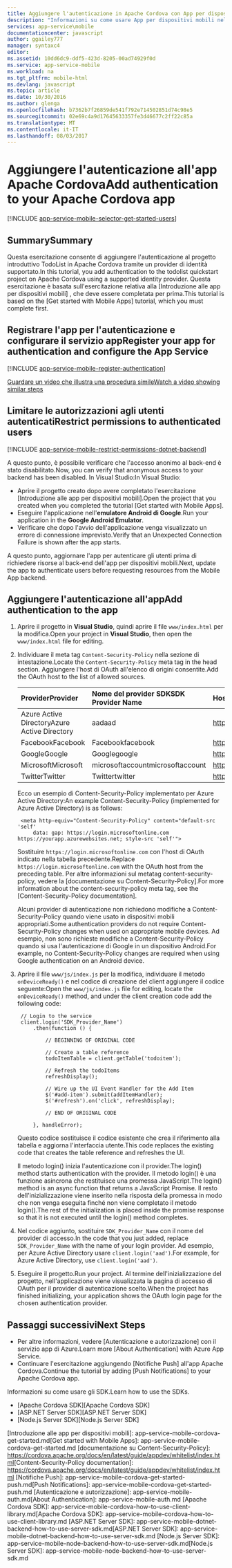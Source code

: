 ```yaml
---
title: Aggiungere l'autenticazione in Apache Cordova con App per dispositivi mobili| Documentazione Microsoft
description: "Informazioni su come usare App per dispositivi mobili nel servizio app di Azure per autenticare gli utenti dell'app Apache Cordova tramite vari provider di identità, tra cui Google, Facebook, Twitter e Microsoft."
services: app-service\mobile
documentationcenter: javascript
author: ggailey777
manager: syntaxc4
editor: 
ms.assetid: 10dd6dc9-ddf5-423d-8205-00ad74929f0d
ms.service: app-service-mobile
ms.workload: na
ms.tgt_pltfrm: mobile-html
ms.devlang: javascript
ms.topic: article
ms.date: 10/30/2016
ms.author: glenga
ms.openlocfilehash: b7362b7f26859de541f792e714502851d74c98e5
ms.sourcegitcommit: 02e69c4a9d17645633357fe3d46677c2ff22c85a
ms.translationtype: MT
ms.contentlocale: it-IT
ms.lasthandoff: 08/03/2017
---
```

# <a name="add-authentication-to-your-apache-cordova-app"></a><span data-ttu-id="b8eb0-103">Aggiungere l'autenticazione all'app Apache Cordova</span><span class="sxs-lookup"><span data-stu-id="b8eb0-103">Add authentication to your Apache Cordova app</span></span>
[!INCLUDE [app-service-mobile-selector-get-started-users](../../includes/app-service-mobile-selector-get-started-users.md)]

## <a name="summary"></a><span data-ttu-id="b8eb0-104">Summary</span><span class="sxs-lookup"><span data-stu-id="b8eb0-104">Summary</span></span>
<span data-ttu-id="b8eb0-105">Questa esercitazione consente di aggiungere l'autenticazione al progetto introduttivo TodoList in Apache Cordova tramite un provider di identità supportato.</span><span class="sxs-lookup"><span data-stu-id="b8eb0-105">In this tutorial, you add authentication to the todolist quickstart project on Apache Cordova using a supported identity provider.</span></span> <span data-ttu-id="b8eb0-106">Questa esercitazione è basata sull'esercitazione relativa alla [Introduzione alle app per dispositivi mobili] , che deve essere completata per prima.</span><span class="sxs-lookup"><span data-stu-id="b8eb0-106">This tutorial is based on the [Get started with Mobile Apps] tutorial, which you must complete first.</span></span>

## <span data-ttu-id="b8eb0-107"><a name="register"></a>Registrare l'app per l'autenticazione e configurare il servizio app</span><span class="sxs-lookup"><span data-stu-id="b8eb0-107"><a name="register"></a>Register your app for authentication and configure the App Service</span></span>
[!INCLUDE [app-service-mobile-register-authentication](../../includes/app-service-mobile-register-authentication.md)]

[<span data-ttu-id="b8eb0-108">Guardare un video che illustra una procedura simile</span><span class="sxs-lookup"><span data-stu-id="b8eb0-108">Watch a video showing similar steps</span></span>](https://channel9.msdn.com/series/Azure-connected-services-with-Cordova/Azure-connected-services-task-8-Azure-authentication)

## <span data-ttu-id="b8eb0-109"><a name="permissions"></a>Limitare le autorizzazioni agli utenti autenticati</span><span class="sxs-lookup"><span data-stu-id="b8eb0-109"><a name="permissions"></a>Restrict permissions to authenticated users</span></span>
[!INCLUDE [app-service-mobile-restrict-permissions-dotnet-backend](../../includes/app-service-mobile-restrict-permissions-dotnet-backend.md)]

<span data-ttu-id="b8eb0-110">A questo punto, è possibile verificare che l'accesso anonimo al back-end è stato disabilitato.</span><span class="sxs-lookup"><span data-stu-id="b8eb0-110">Now, you can verify that anonymous access to your backend has been disabled.</span></span> <span data-ttu-id="b8eb0-111">In Visual Studio:</span><span class="sxs-lookup"><span data-stu-id="b8eb0-111">In Visual Studio:</span></span>

* <span data-ttu-id="b8eb0-112">Aprire il progetto creato dopo avere completato l'esercitazione [Introduzione alle app per dispositivi mobili].</span><span class="sxs-lookup"><span data-stu-id="b8eb0-112">Open the project that you created when you completed the tutorial [Get started with Mobile Apps].</span></span>
* <span data-ttu-id="b8eb0-113">Eseguire l'applicazione nell'**emulatore Android di Google**.</span><span class="sxs-lookup"><span data-stu-id="b8eb0-113">Run your application in the **Google Android Emulator**.</span></span>
* <span data-ttu-id="b8eb0-114">Verificare che dopo l'avvio dell'applicazione venga visualizzato un errore di connessione imprevisto.</span><span class="sxs-lookup"><span data-stu-id="b8eb0-114">Verify that an Unexpected Connection Failure is shown after the app starts.</span></span>

<span data-ttu-id="b8eb0-115">A questo punto, aggiornare l'app per autenticare gli utenti prima di richiedere risorse al back-end dell'app per dispositivi mobili.</span><span class="sxs-lookup"><span data-stu-id="b8eb0-115">Next, update the app to authenticate users before requesting resources from the Mobile App backend.</span></span>

## <span data-ttu-id="b8eb0-116"><a name="add-authentication"></a>Aggiungere l'autenticazione all'app</span><span class="sxs-lookup"><span data-stu-id="b8eb0-116"><a name="add-authentication"></a>Add authentication to the app</span></span>
1. <span data-ttu-id="b8eb0-117">Aprire il progetto in **Visual Studio**, quindi aprire il file `www/index.html` per la modifica.</span><span class="sxs-lookup"><span data-stu-id="b8eb0-117">Open your project in **Visual Studio**, then open the `www/index.html` file for editing.</span></span>
2. <span data-ttu-id="b8eb0-118">Individuare il meta tag `Content-Security-Policy` nella sezione di intestazione.</span><span class="sxs-lookup"><span data-stu-id="b8eb0-118">Locate the `Content-Security-Policy` meta tag in the head section.</span></span>  <span data-ttu-id="b8eb0-119">Aggiungere l'host di OAuth all'elenco di origini consentite.</span><span class="sxs-lookup"><span data-stu-id="b8eb0-119">Add the OAuth host to the list of allowed sources.</span></span>

   | <span data-ttu-id="b8eb0-120">Provider</span><span class="sxs-lookup"><span data-stu-id="b8eb0-120">Provider</span></span> | <span data-ttu-id="b8eb0-121">Nome del provider SDK</span><span class="sxs-lookup"><span data-stu-id="b8eb0-121">SDK Provider Name</span></span> | <span data-ttu-id="b8eb0-122">Host OAuth</span><span class="sxs-lookup"><span data-stu-id="b8eb0-122">OAuth Host</span></span> |
   |:--- |:--- |:--- |
   | <span data-ttu-id="b8eb0-123">Azure Active Directory</span><span class="sxs-lookup"><span data-stu-id="b8eb0-123">Azure Active Directory</span></span> | <span data-ttu-id="b8eb0-124">aad</span><span class="sxs-lookup"><span data-stu-id="b8eb0-124">aad</span></span> | <span data-ttu-id="b8eb0-125">https://login.microsoftonline.com</span><span class="sxs-lookup"><span data-stu-id="b8eb0-125">https://login.microsoftonline.com</span></span> |
   | <span data-ttu-id="b8eb0-126">Facebook</span><span class="sxs-lookup"><span data-stu-id="b8eb0-126">Facebook</span></span> | <span data-ttu-id="b8eb0-127">Facebook</span><span class="sxs-lookup"><span data-stu-id="b8eb0-127">facebook</span></span> | <span data-ttu-id="b8eb0-128">https://www.facebook.com</span><span class="sxs-lookup"><span data-stu-id="b8eb0-128">https://www.facebook.com</span></span> |
   | <span data-ttu-id="b8eb0-129">Google</span><span class="sxs-lookup"><span data-stu-id="b8eb0-129">Google</span></span> | <span data-ttu-id="b8eb0-130">Google</span><span class="sxs-lookup"><span data-stu-id="b8eb0-130">google</span></span> | <span data-ttu-id="b8eb0-131">https://accounts.google.com</span><span class="sxs-lookup"><span data-stu-id="b8eb0-131">https://accounts.google.com</span></span> |
   | <span data-ttu-id="b8eb0-132">Microsoft</span><span class="sxs-lookup"><span data-stu-id="b8eb0-132">Microsoft</span></span> | <span data-ttu-id="b8eb0-133">microsoftaccount</span><span class="sxs-lookup"><span data-stu-id="b8eb0-133">microsoftaccount</span></span> | <span data-ttu-id="b8eb0-134">https://login.live.com</span><span class="sxs-lookup"><span data-stu-id="b8eb0-134">https://login.live.com</span></span> |
   | <span data-ttu-id="b8eb0-135">Twitter</span><span class="sxs-lookup"><span data-stu-id="b8eb0-135">Twitter</span></span> | <span data-ttu-id="b8eb0-136">Twitter</span><span class="sxs-lookup"><span data-stu-id="b8eb0-136">twitter</span></span> | <span data-ttu-id="b8eb0-137">https://api.twitter.com</span><span class="sxs-lookup"><span data-stu-id="b8eb0-137">https://api.twitter.com</span></span> |

    <span data-ttu-id="b8eb0-138">Ecco un esempio di Content-Security-Policy implementato per Azure Active Directory:</span><span class="sxs-lookup"><span data-stu-id="b8eb0-138">An example Content-Security-Policy (implemented for Azure Active Directory) is as follows:</span></span>

        <meta http-equiv="Content-Security-Policy" content="default-src 'self'
            data: gap: https://login.microsoftonline.com https://yourapp.azurewebsites.net; style-src 'self'">

    <span data-ttu-id="b8eb0-139">Sostituire `https://login.microsoftonline.com` con l'host di OAuth indicato nella tabella precedente.</span><span class="sxs-lookup"><span data-stu-id="b8eb0-139">Replace `https://login.microsoftonline.com` with the OAuth host from the preceding table.</span></span>  <span data-ttu-id="b8eb0-140">Per altre informazioni sul metatag content-security-policy, vedere la [documentazione su Content-Security-Policy].</span><span class="sxs-lookup"><span data-stu-id="b8eb0-140">For more information about the content-security-policy meta tag, see the [Content-Security-Policy documentation].</span></span>

    <span data-ttu-id="b8eb0-141">Alcuni provider di autenticazione non richiedono modifiche a Content-Security-Policy quando viene usato in dispositivi mobili appropriati.</span><span class="sxs-lookup"><span data-stu-id="b8eb0-141">Some authentication providers do not require Content-Security-Policy changes when used on appropriate mobile devices.</span></span>  <span data-ttu-id="b8eb0-142">Ad esempio, non sono richieste modifiche a Content-Security-Policy quando si usa l'autenticazione di Google in un dispositivo Android.</span><span class="sxs-lookup"><span data-stu-id="b8eb0-142">For example, no Content-Security-Policy changes are required when using Google authentication on an Android device.</span></span>

3. <span data-ttu-id="b8eb0-143">Aprire il file `www/js/index.js` per la modifica, individuare il metodo `onDeviceReady()` e nel codice di creazione del client aggiungere il codice seguente:</span><span class="sxs-lookup"><span data-stu-id="b8eb0-143">Open the `www/js/index.js` file for editing, locate the `onDeviceReady()` method, and under the client  creation code add the following code:</span></span>

        // Login to the service
        client.login('SDK_Provider_Name')
            .then(function () {

                // BEGINNING OF ORIGINAL CODE

                // Create a table reference
                todoItemTable = client.getTable('todoitem');

                // Refresh the todoItems
                refreshDisplay();

                // Wire up the UI Event Handler for the Add Item
                $('#add-item').submit(addItemHandler);
                $('#refresh').on('click', refreshDisplay);

                // END OF ORIGINAL CODE

            }, handleError);

    <span data-ttu-id="b8eb0-144">Questo codice sostituisce il codice esistente che crea il riferimento alla tabella e aggiorna l'interfaccia utente.</span><span class="sxs-lookup"><span data-stu-id="b8eb0-144">This code replaces the existing code that creates the table reference and refreshes the UI.</span></span>

    <span data-ttu-id="b8eb0-145">Il metodo login() inizia l'autenticazione con il provider.</span><span class="sxs-lookup"><span data-stu-id="b8eb0-145">The login() method starts authentication with the provider.</span></span> <span data-ttu-id="b8eb0-146">Il metodo login() è una funzione asincrona che restituisce una promessa JavaScript.</span><span class="sxs-lookup"><span data-stu-id="b8eb0-146">The login() method is an async function that returns a JavaScript Promise.</span></span>  <span data-ttu-id="b8eb0-147">Il resto dell'inizializzazione viene inserito nella risposta della promessa in modo che non venga eseguita finché non viene completato il metodo login().</span><span class="sxs-lookup"><span data-stu-id="b8eb0-147">The rest of the initialization is placed inside the promise response so that it is not executed until the login() method completes.</span></span>

4. <span data-ttu-id="b8eb0-148">Nel codice aggiunto, sostituire `SDK_Provider_Name` con il nome del provider di accesso.</span><span class="sxs-lookup"><span data-stu-id="b8eb0-148">In the code that you just added, replace `SDK_Provider_Name` with the name of your login provider.</span></span> <span data-ttu-id="b8eb0-149">Ad esempio, per Azure Active Directory usare `client.login('aad')`.</span><span class="sxs-lookup"><span data-stu-id="b8eb0-149">For example, for Azure Active Directory, use `client.login('aad')`.</span></span>
5. <span data-ttu-id="b8eb0-150">Eseguire il progetto.</span><span class="sxs-lookup"><span data-stu-id="b8eb0-150">Run your project.</span></span>  <span data-ttu-id="b8eb0-151">Al termine dell'inizializzazione del progetto, nell'applicazione viene visualizzata la pagina di accesso di OAuth per il provider di autenticazione scelto.</span><span class="sxs-lookup"><span data-stu-id="b8eb0-151">When the project has finished initializing, your application shows the OAuth login page for the chosen authentication provider.</span></span>

## <span data-ttu-id="b8eb0-152"><a name="next-steps"></a>Passaggi successivi</span><span class="sxs-lookup"><span data-stu-id="b8eb0-152"><a name="next-steps"></a>Next Steps</span></span>
* <span data-ttu-id="b8eb0-153">Per altre informazioni, vedere [Autenticazione e autorizzazione] con il servizio app di Azure.</span><span class="sxs-lookup"><span data-stu-id="b8eb0-153">Learn more [About Authentication] with Azure App Service.</span></span>
* <span data-ttu-id="b8eb0-154">Continuare l'esercitazione aggiungendo [Notifiche Push] all'app Apache Cordova.</span><span class="sxs-lookup"><span data-stu-id="b8eb0-154">Continue the tutorial by adding [Push Notifications] to your Apache Cordova app.</span></span>

<span data-ttu-id="b8eb0-155">Informazioni su come usare gli SDK.</span><span class="sxs-lookup"><span data-stu-id="b8eb0-155">Learn how to use the SDKs.</span></span>

* <span data-ttu-id="b8eb0-156">[Apache Cordova SDK]</span><span class="sxs-lookup"><span data-stu-id="b8eb0-156">[Apache Cordova SDK]</span></span>
* <span data-ttu-id="b8eb0-157">[ASP.NET Server SDK]</span><span class="sxs-lookup"><span data-stu-id="b8eb0-157">[ASP.NET Server SDK]</span></span>
* <span data-ttu-id="b8eb0-158">[Node.js Server SDK]</span><span class="sxs-lookup"><span data-stu-id="b8eb0-158">[Node.js Server SDK]</span></span>

<!-- URLs. -->
<span data-ttu-id="b8eb0-159">[Introduzione alle app per dispositivi mobili]: app-service-mobile-cordova-get-started.md</span><span class="sxs-lookup"><span data-stu-id="b8eb0-159">[Get started with Mobile Apps]: app-service-mobile-cordova-get-started.md</span></span>
<span data-ttu-id="b8eb0-160">[documentazione su Content-Security-Policy]: https://cordova.apache.org/docs/en/latest/guide/appdev/whitelist/index.html</span><span class="sxs-lookup"><span data-stu-id="b8eb0-160">[Content-Security-Policy documentation]: https://cordova.apache.org/docs/en/latest/guide/appdev/whitelist/index.html</span></span>
<span data-ttu-id="b8eb0-161">[Notifiche Push]: app-service-mobile-cordova-get-started-push.md</span><span class="sxs-lookup"><span data-stu-id="b8eb0-161">[Push Notifications]: app-service-mobile-cordova-get-started-push.md</span></span>
<span data-ttu-id="b8eb0-162">[Autenticazione e autorizzazione]: app-service-mobile-auth.md</span><span class="sxs-lookup"><span data-stu-id="b8eb0-162">[About Authentication]: app-service-mobile-auth.md</span></span>
<span data-ttu-id="b8eb0-163">[Apache Cordova SDK]: app-service-mobile-cordova-how-to-use-client-library.md</span><span class="sxs-lookup"><span data-stu-id="b8eb0-163">[Apache Cordova SDK]: app-service-mobile-cordova-how-to-use-client-library.md</span></span>
<span data-ttu-id="b8eb0-164">[ASP.NET Server SDK]: app-service-mobile-dotnet-backend-how-to-use-server-sdk.md</span><span class="sxs-lookup"><span data-stu-id="b8eb0-164">[ASP.NET Server SDK]: app-service-mobile-dotnet-backend-how-to-use-server-sdk.md</span></span>
<span data-ttu-id="b8eb0-165">[Node.js Server SDK]: app-service-mobile-node-backend-how-to-use-server-sdk.md</span><span class="sxs-lookup"><span data-stu-id="b8eb0-165">[Node.js Server SDK]: app-service-mobile-node-backend-how-to-use-server-sdk.md</span></span>
